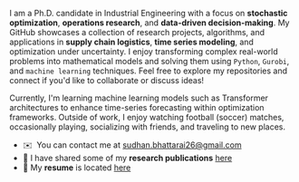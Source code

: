 I am a Ph.D. candidate in Industrial Engineering with a focus on **stochastic optimization**, **operations research**, and **data-driven decision-making**. My GitHub showcases a collection of research projects, algorithms, and applications in **supply chain logistics**, **time series modeling**, and optimization under uncertainty. I enjoy transforming complex real-world problems into mathematical models and solving them using `Python`, `Gurobi`, and `machine learning` techniques. Feel free to explore my repositories and connect if you'd like to collaborate or discuss ideas!

Currently, I'm learning machine learning models such as Transformer architectures to enhance time-series forecasting within optimization frameworks. Outside of work, I enjoy watching football (soccer) matches, occasionally playing, socializing with friends, and traveling to new places.

* ✉️  You can contact me at [sudhan.bhattarai26@gmail.com](mailto:sudhan.bhattarai26@gmail.com)
* 📄 I have shared some of my **research publications** [here](research.md)
* 📝 My **resume** is located [here](resume.pdf)
